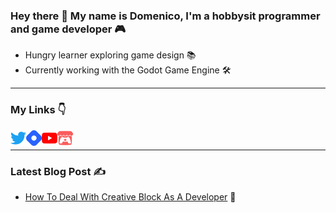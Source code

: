 ### Hey there 👋 My name is Domenico, I'm a hobbysit programmer and game developer 🎮

- Hungry learner exploring game design 📚
- Currently working with the Godot Game Engine 🛠️

---

### My Links 👇
<a href="https://twitter.com/Whisker_Games_"> <img align="left" src="images/twitter.svg" alt="Twitter" width="25px"> </a>
<a href="https://hashnode.com/@Domenico-Labaki"> <img align="left" src="images/hashnode.svg" alt="Hashnode" width="25px"> </a>
<a href="https://www.youtube.com/channel/UC0Kb2bI70iaPujpSFz8SOQw/about"> <img align="left" src="images/youtube.svg" alt="YouTube" width="25px"> </a>
<a href="https://domenico-labaki.itch.io/"> <img align="left" src="images/itchdotio.svg" alt="Itch" width="25px"> </a>
<br>

---

### Latest Blog Post ✍️
- [How To Deal With Creative Block As A Developer](https://hashnode.com/post/how-to-deal-with-creative-block-as-a-developer-ckyyy6cqy030r8es1d2nf8ah0) 🧠
